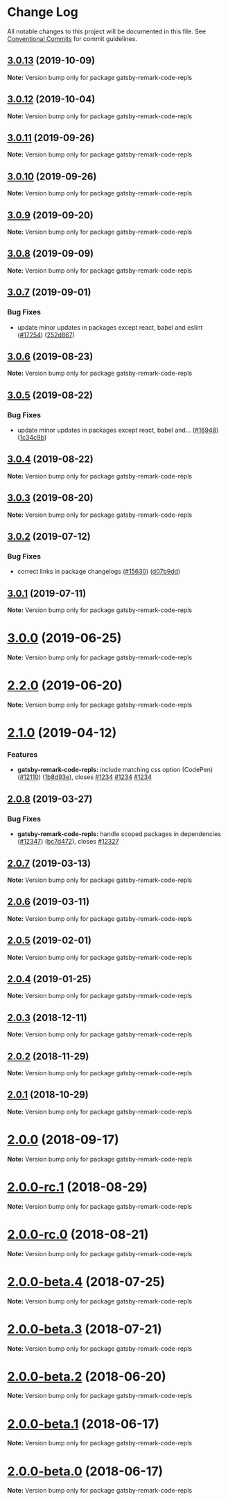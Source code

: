 # Change Log

All notable changes to this project will be documented in this file.
See [Conventional Commits](https://conventionalcommits.org) for commit guidelines.

## [3.0.13](https://github.com/gatsbyjs/gatsby/compare/gatsby-remark-code-repls@3.0.12...gatsby-remark-code-repls@3.0.13) (2019-10-09)

**Note:** Version bump only for package gatsby-remark-code-repls

## [3.0.12](https://github.com/gatsbyjs/gatsby/compare/gatsby-remark-code-repls@3.0.11...gatsby-remark-code-repls@3.0.12) (2019-10-04)

**Note:** Version bump only for package gatsby-remark-code-repls

## [3.0.11](https://github.com/gatsbyjs/gatsby/compare/gatsby-remark-code-repls@3.0.9...gatsby-remark-code-repls@3.0.11) (2019-09-26)

**Note:** Version bump only for package gatsby-remark-code-repls

## [3.0.10](https://github.com/gatsbyjs/gatsby/compare/gatsby-remark-code-repls@3.0.9...gatsby-remark-code-repls@3.0.10) (2019-09-26)

**Note:** Version bump only for package gatsby-remark-code-repls

## [3.0.9](https://github.com/gatsbyjs/gatsby/compare/gatsby-remark-code-repls@3.0.8...gatsby-remark-code-repls@3.0.9) (2019-09-20)

**Note:** Version bump only for package gatsby-remark-code-repls

## [3.0.8](https://github.com/gatsbyjs/gatsby/compare/gatsby-remark-code-repls@3.0.7...gatsby-remark-code-repls@3.0.8) (2019-09-09)

**Note:** Version bump only for package gatsby-remark-code-repls

## [3.0.7](https://github.com/gatsbyjs/gatsby/compare/gatsby-remark-code-repls@3.0.6...gatsby-remark-code-repls@3.0.7) (2019-09-01)

### Bug Fixes

- update minor updates in packages except react, babel and eslint ([#17254](https://github.com/gatsbyjs/gatsby/issues/17254)) ([252d867](https://github.com/gatsbyjs/gatsby/commit/252d867))

## [3.0.6](https://github.com/gatsbyjs/gatsby/compare/gatsby-remark-code-repls@3.0.5...gatsby-remark-code-repls@3.0.6) (2019-08-23)

**Note:** Version bump only for package gatsby-remark-code-repls

## [3.0.5](https://github.com/gatsbyjs/gatsby/compare/gatsby-remark-code-repls@3.0.4...gatsby-remark-code-repls@3.0.5) (2019-08-22)

### Bug Fixes

- update minor updates in packages except react, babel and… ([#16948](https://github.com/gatsbyjs/gatsby/issues/16948)) ([1c34c9b](https://github.com/gatsbyjs/gatsby/commit/1c34c9b))

## [3.0.4](https://github.com/gatsbyjs/gatsby/compare/gatsby-remark-code-repls@3.0.3...gatsby-remark-code-repls@3.0.4) (2019-08-22)

**Note:** Version bump only for package gatsby-remark-code-repls

## [3.0.3](https://github.com/gatsbyjs/gatsby/compare/gatsby-remark-code-repls@3.0.2...gatsby-remark-code-repls@3.0.3) (2019-08-20)

**Note:** Version bump only for package gatsby-remark-code-repls

## [3.0.2](https://github.com/gatsbyjs/gatsby/compare/gatsby-remark-code-repls@3.0.1...gatsby-remark-code-repls@3.0.2) (2019-07-12)

### Bug Fixes

- correct links in package changelogs ([#15630](https://github.com/gatsbyjs/gatsby/issues/15630)) ([d07b9dd](https://github.com/gatsbyjs/gatsby/commit/d07b9dd))

## [3.0.1](https://github.com/gatsbyjs/gatsby/compare/gatsby-remark-code-repls@3.0.0...gatsby-remark-code-repls@3.0.1) (2019-07-11)

**Note:** Version bump only for package gatsby-remark-code-repls

# [3.0.0](https://github.com/gatsbyjs/gatsby/compare/gatsby-remark-code-repls@2.2.0...gatsby-remark-code-repls@3.0.0) (2019-06-25)

**Note:** Version bump only for package gatsby-remark-code-repls

# [2.2.0](https://github.com/gatsbyjs/gatsby/compare/gatsby-remark-code-repls@2.1.0...gatsby-remark-code-repls@2.2.0) (2019-06-20)

**Note:** Version bump only for package gatsby-remark-code-repls

# [2.1.0](https://github.com/gatsbyjs/gatsby/compare/gatsby-remark-code-repls@2.0.8...gatsby-remark-code-repls@2.1.0) (2019-04-12)

### Features

- **gatsby-remark-code-repls:** include matching css option (CodePen) ([#12110](https://github.com/gatsbyjs/gatsby/issues/12110)) ([1b8d93e](https://github.com/gatsbyjs/gatsby/commit/1b8d93e)), closes [#1234](https://github.com/gatsbyjs/gatsby/issues/1234) [#1234](https://github.com/gatsbyjs/gatsby/issues/1234) [#1234](https://github.com/gatsbyjs/gatsby/issues/1234)

## [2.0.8](https://github.com/gatsbyjs/gatsby/compare/gatsby-remark-code-repls@2.0.7...gatsby-remark-code-repls@2.0.8) (2019-03-27)

### Bug Fixes

- **gatsby-remark-code-repls:** handle scoped packages in dependencies ([#12347](https://github.com/gatsbyjs/gatsby/issues/12347)) ([bc7d472](https://github.com/gatsbyjs/gatsby/commit/bc7d472)), closes [#12327](https://github.com/gatsbyjs/gatsby/issues/12327)

## [2.0.7](https://github.com/gatsbyjs/gatsby/compare/gatsby-remark-code-repls@2.0.6...gatsby-remark-code-repls@2.0.7) (2019-03-13)

**Note:** Version bump only for package gatsby-remark-code-repls

## [2.0.6](https://github.com/gatsbyjs/gatsby/compare/gatsby-remark-code-repls@2.0.5...gatsby-remark-code-repls@2.0.6) (2019-03-11)

**Note:** Version bump only for package gatsby-remark-code-repls

## [2.0.5](https://github.com/gatsbyjs/gatsby/compare/gatsby-remark-code-repls@2.0.4...gatsby-remark-code-repls@2.0.5) (2019-02-01)

**Note:** Version bump only for package gatsby-remark-code-repls

## [2.0.4](https://github.com/gatsbyjs/gatsby/compare/gatsby-remark-code-repls@2.0.3...gatsby-remark-code-repls@2.0.4) (2019-01-25)

**Note:** Version bump only for package gatsby-remark-code-repls

<a name="2.0.3"></a>

## [2.0.3](https://github.com/gatsbyjs/gatsby/compare/gatsby-remark-code-repls@2.0.2...gatsby-remark-code-repls@2.0.3) (2018-12-11)

**Note:** Version bump only for package gatsby-remark-code-repls

<a name="2.0.2"></a>

## [2.0.2](https://github.com/gatsbyjs/gatsby/compare/gatsby-remark-code-repls@2.0.1...gatsby-remark-code-repls@2.0.2) (2018-11-29)

**Note:** Version bump only for package gatsby-remark-code-repls

<a name="2.0.1"></a>

## [2.0.1](https://github.com/gatsbyjs/gatsby/compare/gatsby-remark-code-repls@2.0.0...gatsby-remark-code-repls@2.0.1) (2018-10-29)

**Note:** Version bump only for package gatsby-remark-code-repls

<a name="2.0.0"></a>

# [2.0.0](https://github.com/gatsbyjs/gatsby/compare/gatsby-remark-code-repls@2.0.0-rc.1...gatsby-remark-code-repls@2.0.0) (2018-09-17)

**Note:** Version bump only for package gatsby-remark-code-repls

<a name="2.0.0-rc.1"></a>

# [2.0.0-rc.1](https://github.com/gatsbyjs/gatsby/compare/gatsby-remark-code-repls@2.0.0-rc.0...gatsby-remark-code-repls@2.0.0-rc.1) (2018-08-29)

**Note:** Version bump only for package gatsby-remark-code-repls

<a name="2.0.0-rc.0"></a>

# [2.0.0-rc.0](https://github.com/gatsbyjs/gatsby/compare/gatsby-remark-code-repls@2.0.0-beta.4...gatsby-remark-code-repls@2.0.0-rc.0) (2018-08-21)

**Note:** Version bump only for package gatsby-remark-code-repls

<a name="2.0.0-beta.4"></a>

# [2.0.0-beta.4](https://github.com/gatsbyjs/gatsby/compare/gatsby-remark-code-repls@2.0.0-beta.3...gatsby-remark-code-repls@2.0.0-beta.4) (2018-07-25)

**Note:** Version bump only for package gatsby-remark-code-repls

<a name="2.0.0-beta.3"></a>

# [2.0.0-beta.3](https://github.com/gatsbyjs/gatsby/compare/gatsby-remark-code-repls@2.0.0-beta.2...gatsby-remark-code-repls@2.0.0-beta.3) (2018-07-21)

**Note:** Version bump only for package gatsby-remark-code-repls

<a name="2.0.0-beta.2"></a>

# [2.0.0-beta.2](https://github.com/gatsbyjs/gatsby/compare/gatsby-remark-code-repls@2.0.0-beta.1...gatsby-remark-code-repls@2.0.0-beta.2) (2018-06-20)

**Note:** Version bump only for package gatsby-remark-code-repls

<a name="2.0.0-beta.1"></a>

# [2.0.0-beta.1](https://github.com/gatsbyjs/gatsby/compare/gatsby-remark-code-repls@2.0.0-beta.0...gatsby-remark-code-repls@2.0.0-beta.1) (2018-06-17)

**Note:** Version bump only for package gatsby-remark-code-repls

<a name="2.0.0-beta.0"></a>

# [2.0.0-beta.0](https://github.com/gatsbyjs/gatsby/compare/gatsby-remark-code-repls@1.0.11...gatsby-remark-code-repls@2.0.0-beta.0) (2018-06-17)

**Note:** Version bump only for package gatsby-remark-code-repls
